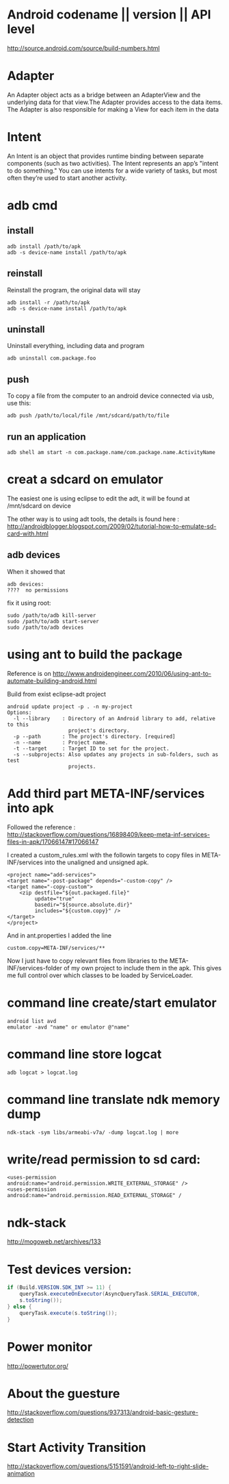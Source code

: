 # Android codename || version || API level
http://source.android.com/source/build-numbers.html

# Adapter
An Adapter object acts as a bridge between an AdapterView and the underlying data for that view.The Adapter provides access to the data items. The Adapter is also responsible for making a View for each item in the data  

# Intent
An Intent is an object that provides runtime binding between separate components (such as two activities). The Intent represents an app’s "intent to do something." You can use intents for a wide variety of tasks, but most often they’re used to start another activity.

# adb cmd
## install 

    adb install /path/to/apk
    adb -s device-name install /path/to/apk

## reinstall
Reinstall the program, the original data will stay

    adb install -r /path/to/apk
    adb -s device-name install /path/to/apk

## uninstall
Uninstall everything, including data and program

    adb uninstall com.package.foo 

## push 
To copy a file from the computer to an android device connected via usb, use this:

    adb push /path/to/local/file /mnt/sdcard/path/to/file

## run an application

    adb shell am start -n com.package.name/com.package.name.ActivityName

# creat a sdcard on emulator
The easiest one is using eclipse to edit the adt, it will be found at /mnt/sdcard on device

The other way is to using adt tools, the details is found here :
http://androidblogger.blogspot.com/2009/02/tutorial-how-to-emulate-sd-card-with.html

## adb devices 
When it showed that 

    adb devices:
    ????  no permissions

fix it using root:

    sudo /path/to/adb kill-server
    sudo /path/to/adb start-server
    sudo /path/to/adb devices

# using ant to build the package
Reference is on http://www.androidengineer.com/2010/06/using-ant-to-automate-building-android.html

Build from exist eclipse-adt project

    android update project -p . -n my-project
    Options:
      -l --library    : Directory of an Android library to add, relative to this
                        project's directory.
      -p --path       : The project's directory. [required]
      -n --name       : Project name.
      -t --target     : Target ID to set for the project.
      -s --subprojects: Also updates any projects in sub-folders, such as test
                        projects.

# Add third part META-INF/services into apk
Followed the reference : http://stackoverflow.com/questions/16898409/keep-meta-inf-services-files-in-apk/17066147#17066147

I created a custom_rules.xml with the followin targets to copy files in META-INF/services into the unaligned and unsigned apk.

    <project name="add-services">
    <target name="-post-package" depends="-custom-copy" />
    <target name="-copy-custom">
        <zip destfile="${out.packaged.file}"
             update="true"
             basedir="${source.absolute.dir}"
             includes="${custom.copy}" />
    </target>
    </project>

And in ant.properties I added the line

    custom.copy=META-INF/services/**

Now I just have to copy relevant files from libraries to the META-INF/services-folder of my own project to include them in the apk. This gives me full control over which classes to be loaded by ServiceLoader.

# command line create/start emulator

    android list avd
    emulator -avd "name" or emulator @"name"

# command line store logcat
    
    adb logcat > logcat.log

# command line translate ndk memory dump
 
    ndk-stack -sym libs/armeabi-v7a/ -dump logcat.log | more

# write/read permission to sd card:

    <uses-permission android:name="android.permission.WRITE_EXTERNAL_STORAGE" />
    <uses-permission android:name="android.permission.READ_EXTERNAL_STORAGE" /

# ndk-stack
http://mogoweb.net/archives/133

# Test devices version:
```Java
if (Build.VERSION.SDK_INT >= 11) {
    queryTask.executeOnExecutor(AsyncQueryTask.SERIAL_EXECUTOR,
    s.toString());
} else {
    queryTask.execute(s.toString());
}
```
# Power monitor
http://powertutor.org/

# About the guesture
http://stackoverflow.com/questions/937313/android-basic-gesture-detection

# Start Activity Transition
http://stackoverflow.com/questions/5151591/android-left-to-right-slide-animation
